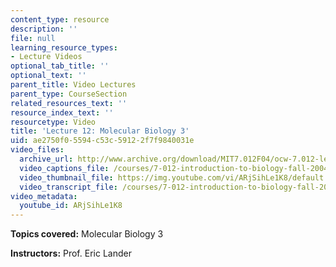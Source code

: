 ```yaml
---
content_type: resource
description: ''
file: null
learning_resource_types:
- Lecture Videos
optional_tab_title: ''
optional_text: ''
parent_title: Video Lectures
parent_type: CourseSection
related_resources_text: ''
resource_index_text: ''
resourcetype: Video
title: 'Lecture 12: Molecular Biology 3'
uid: ae2750f0-5594-c53c-5912-2f7f9840031e
video_files:
  archive_url: http://www.archive.org/download/MIT7.012F04/ocw-7.012-lec12-06oct2004-220k.mp4
  video_captions_file: /courses/7-012-introduction-to-biology-fall-2004/1cede3ae4e455264a35c86366095cdb3_ARjSihLe1K8.vtt
  video_thumbnail_file: https://img.youtube.com/vi/ARjSihLe1K8/default.jpg
  video_transcript_file: /courses/7-012-introduction-to-biology-fall-2004/4c6e249549606c6bae202f7cbc289582_ARjSihLe1K8.pdf
video_metadata:
  youtube_id: ARjSihLe1K8
---
```


**Topics covered:** Molecular Biology 3

**Instructors:** Prof. Eric Lander